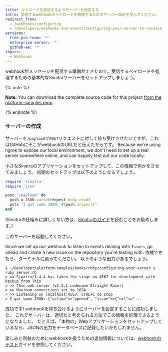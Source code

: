 ```yaml
---
title: ペイロードを受信するようサーバーを設定する
intro: 受信するwebhookのペイロードを管理するためのサーバー設定を学んでください。
redirect_from:
  - /webhooks/configuring
  - /developers/webhooks-and-events/configuring-your-server-to-receive-payloads
versions:
  free-pro-team: '*'
  enterprise-server: '*'
  github-ae: '*'
topics:
  - Webhooks
---
```


webhookがメッセージを配信する準備ができたので、受信するペイロードを処理するための基本的なSinatraサーバーをセットアップしましょう。

{% note %}

**Note:** You can download the complete source code for this project [from the platform-samples repo][platform samples].

{% endnote %}

### サーバーの作成

サーバーを`/payload`で`POST`リクエストに対して待ち受けさせたいですが、これはGitHubにそこがwebhookのURLだと伝えたからです。 Because we're using ngrok to expose our local environment, we don't need to set up a real server somewhere online, and can happily test out our code locally.

小さなSinatraのアプリケーションをセットアップして、この情報で何かをさせてみましょう。 初期のセットアップは以下のようになるでしょう。

``` ruby
require 'sinatra'
require 'json'

post '/payload' do
  push = JSON.parse(request.body.read)
  puts "I got some JSON: #{push.inspect}"
end
```

(Sinatraの仕組みに詳しくない方は、[Sinatraのガイド][Sinatra]を読むことをお勧めします。)

このサーバーを起動してください。

Since we set up our webhook to listen to events dealing with `Issues`, go ahead and create a new issue on the repository you're testing with. 作成できたら、ターミナルに戻ってください。 以下のような出力があるでしょう。

```shell
$ ~/Developer/platform-samples/hooks/ruby/configuring-your-server $ ruby server.rb
> == Sinatra/1.4.4 has taken the stage on 4567 for development with backup from Thin
> >> Thin web server (v1.5.1 codename Straight Razor)
> >> Maximum connections set to 1024
> >> Listening on localhost:4567, CTRL+C to stop
> I got some JSON: {"action"=>"opened", "issue"=>{"url"=>"...
```

成功です! webhookを待ち受けるようにサーバーを設定することに成功しました。 これでサーバーは、適切だと考えられる方法でこの情報を処理できるようになりました。 たとえば、「本物の」Webアプリケーションをセットアップしているなら、JSONの出力をデータベースに記録したいかもしれません。

楽しみと利益のためにwebhookを扱うための追加情報については、[webhookのテスト](/webhooks/testing)ガイドを参照してください。

[platform samples]: https://github.com/github/platform-samples/tree/master/hooks/ruby/configuring-your-server
[Sinatra]: http://www.sinatrarb.com/
